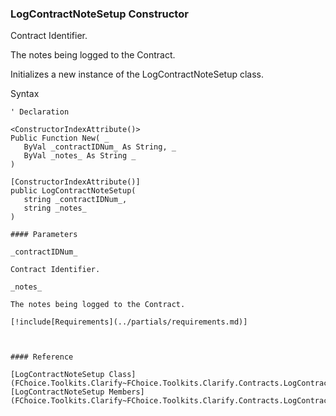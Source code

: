 ﻿### LogContractNoteSetup Constructor

Contract Identifier.

The notes being logged to the Contract.

Initializes a new instance of the LogContractNoteSetup class.

Syntax

```vbnet
' Declaration

<ConstructorIndexAttribute()>
Public Function New( _
   ByVal _contractIDNum_ As String, _
   ByVal _notes_ As String _
)

[ConstructorIndexAttribute()]
public LogContractNoteSetup( 
   string _contractIDNum_,
   string _notes_
)

#### Parameters

_contractIDNum_

Contract Identifier.

_notes_

The notes being logged to the Contract.

[!include[Requirements](../partials/requirements.md)]



#### Reference

[LogContractNoteSetup Class](FChoice.Toolkits.Clarify~FChoice.Toolkits.Clarify.Contracts.LogContractNoteSetup.md)  
[LogContractNoteSetup Members](FChoice.Toolkits.Clarify~FChoice.Toolkits.Clarify.Contracts.LogContractNoteSetup_members.md)